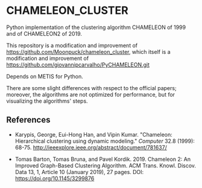 # CHAMELEON_CLUSTER

Python implementation of the clustering algorithm CHAMELEON of 1999 and of CHAMELEON2 of 2019.

This repository is a modification and improvement of https://github.com/Moonpuck/chameleon_cluster, which itself is a modification and improvement of https://github.com/giovannipcarvalho/PyCHAMELEON.git

Depends on METIS for Python.

There are some slight differences with respect to the official papers; moreover, the algorithms are not optimized for performance, but for visualizing the algorithms' steps.

## References

-   Karypis, George, Eui-Hong Han, and Vipin Kumar. "Chameleon: Hierarchical clustering using dynamic modeling." *Computer* 32.8 (1999): 68-75.
http://ieeexplore.ieee.org/abstract/document/781637/

-   Tomas Barton, Tomas Bruna, and Pavel Kordik. 2019. Chameleon 2: An Improved Graph-Based Clustering Algorithm. ACM Trans. Knowl. Discov. Data 13, 1, Article 10 (January 2019), 27 pages. DOI: https://doi.org/10.1145/3299876 

